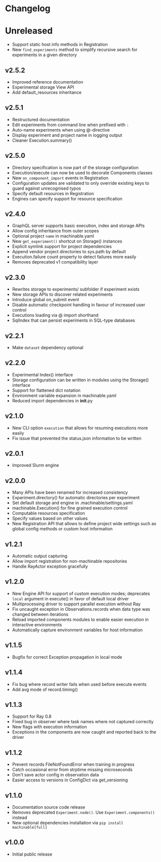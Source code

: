 # Changelog

<!-- Please add changes under the Unreleased section that reads 'No current changes' otherwise -->

# Unreleased

- Support static host info methods in Registration 
- New `find_experiments` method to simplify recursive search for experiments in a given directory

## v2.5.2

 - Improved reference documentation
 - Experimental storage View API
 - Add default_resources inheritance

## v2.5.1

 - Restructured documentation
 - Edit experiments from command line when prefixed with `:`
 - Auto-name experiments when using @-directive
 - Display experiment and project name in logging output
 - Cleaner Execution.summary()

## v2.5.0
 
 - Directory specification is now part of the storage configuration
 - Execution/execute can now be used to decorate Components classes
 - New `on_component_import` events in Registration
 - Configuration updates are validated to only override existing keys to guard against unrecognised typos
 - Specify default resources in Registration
 - Engines can specify support for resource specification

## v2.4.0

 - GraphQL server supports basic execution, index and storage APIs
 - Allow config inheritance from outer scopes
 - Optional project `name` in machinable.yaml
 - New `get_experiment()` shortcut on Storage() instances
 - Explicit symlink support for project dependencies
 - Append vendor project directories to sys.path by default
 - Execution.failure count property to detect failures more easily
 - Removes deprecated v1 compatibility layer

## v2.3.0

- Rewrites storage to experiments/ subfolder if experiment exists
- New storage APIs to discover related experiments
- Introduce global on_submit event
- Disable automatic checkpoint handling in favour of increased user control
- Executions loading via @ import shorthand
- SqlIndex that can persist experiments in SQL-type databases

## v2.2.1

- Make `dataset` dependency optional

## v2.2.0

 - Experimental Index() interface
 - Storage configuration can be written in modules using the Storage() interface
 - Support for flattened dict notation
 - Environment variable expansion in machinable.yaml
 - Reduced import dependencies in __init__.py

## v2.1.0

 - New CLI option `execution` that allows for resuming executions more easily
 - Fix issue that prevented the status.json information to be written

## v2.0.1

 - Improved Slurm engine

## v2.0.0

  - Many APIs have been renamed for increased consistency
  - Experiment.directory() for automatic directories per experiment
  - Set default storage and engine in .machinable/settings.yaml
  - machinable.Execution() for fine grained execution control
  - Computable resources specification
  - Specify values based on other values
  - New Registration API that allows to define project wide settings such as global config methods or custom host information

## v1.2.1

  - Automatic output capturing
  - Allow import registration for non-machinable repositories
  - Handle RayActor exception gracefully

## v1.2.0

  - New Engine API for support of custom execution modes; deprecates ``local`` argument in execute() in favor of default local driver
  - Multiprocessing driver to support parallel execution without Ray
  - Fix uncaught exception in Observations.records when data type was changed between iterations
  - Reload imported components modules to enable easier execution in interactive environments
  - Automatically capture environment variables for host information

## v1.1.5

  - Bugfix for correct Exception propagation in local mode

## v1.1.4

  - Fix bug where record writer fails when used before execute events
  - Add avg mode of record.timing()

## v1.1.3

  - Support for Ray 0.8
  - Fixed bug in observer where task names where not captured correctly
  - New flags with execution information
  - Exceptions in the components are now caught and reported back to the driver

## v1.1.2

  - Prevent records FileNotFoundError when training in progress
  - Catch occasional error from strptime missing microseconds
  - Don't save actor config in observation data
  - Easier access to versions in ConfigDict via get_versioning

## v1.1.0

  - Documentation source code release
  - Removes deprecated ``Experiment.node()``. Use ``Experiment.components()`` instead
  - New optional dependencies installation via ``pip install machinable[full]``

## v1.0.0

  - Initial public release